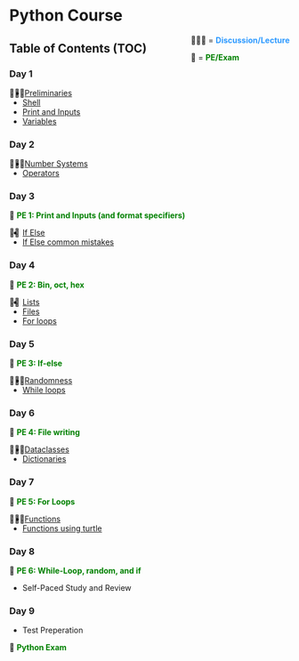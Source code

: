 # Python Course

<div style=float:right>
👨🏽‍🏫 = <span style="color: #2c99ff"><b>Discussion/Lecture</b></span>

🧠 = <span style="color: green"><b>PE/Exam</b></span>
</div>

## Table of Contents (TOC)

### Day 1 

<div style=float:left>👨🏽‍🏫</div> 

- [Preliminaries][ex_0a_preliminaries] 
- [Shell][ex_0b_shell]
- [Print and Inputs][ex_1a_prints_and_inputs]  
- [Variables][ex_1b_variables_modules_formatting] 

### Day 2

<div style=float:left>👩🏽‍🏫</div>  

- [Number Systems][ex_2a_number_systems]  
- [Operators][ex_2b_operators]

### Day 3
🧠 <span style="color: green"><b>PE 1: Print and Inputs (and format specifiers)</b></span>

<div style=float:left>👨‍🏫</div>  

- [If Else][ex_3a_if_else]  
- [If Else common mistakes][ex_3b_if_else_common_mistakes]

### Day 4
🧠 <span style="color: green"><b>PE 2: Bin, oct, hex</b></span>

<div style=float:left>👩‍🏫</div>   

- [Lists][ex_4a_lists] 
- [Files][ex_4b_files]
- [For loops][ex_4c_for_loops]

### Day 5
🧠 <span style="color: green"><b>PE 3: If-else</b></span>

<div style=float:left>👨🏽‍🏫</div>   

- [Randomness][ex_5a_randomness]
- [While loops][ex_5b_while_loops]

### Day 6
🧠 <span style="color: green"><b>PE 4: File writing</b></span>

<div style=float:left>👩🏼‍🏫</div>   

- [Dataclasses][ex_6a_dataclasses]
- [Dictionaries][ex_6b_dictionaries]

### Day 7
🧠 <span style="color: green"><b>PE 5: For Loops</b></span>

<div style=float:left>👨🏼‍🏫</div>   

- [Functions][ex_6c_functions]
- [Functions using turtle][ex_6d_functions_using_turtle]  

### Day 8
🧠 <span style="color: green"><b>PE 6: While-Loop, random, and if </b></span>

- Self-Paced Study and Review

### Day 9
- Test Preperation

🧠 <span style="color: green"><b>Python Exam</b></span>



[ex_0a_preliminaries]: https://github.com/python-can-define-radio/python-course/blob/main/classroom_activities/Ch01_Basics/ex_0a_preliminaries.md  
[ex_0b_shell]: https://github.com/python-can-define-radio/python-course/blob/main/classroom_activities/Ch01_Basics/ex_0b_shell.md
[ex_1a_prints_and_inputs]: https://github.com/python-can-define-radio/python-course/blob/main/classroom_activities/Ch01_Basics/ex_1a_print_and_inputs.md
[ex_1b_variables_modules_formatting]: https://github.com/python-can-define-radio/python-course/blob/main/classroom_activities/Ch01_Basics/ex_1b_variables_modules_formatting.md
[ex_2a_number_systems]: https://github.com/python-can-define-radio/python-course/blob/main/classroom_activities/Ch01_Basics/ex_2a_number_systems.md
[ex_2b_operators]: https://github.com/python-can-define-radio/python-course/blob/main/classroom_activities/Ch01_Basics/ex_2b_operators.md
[ex_3a_if_else]: https://github.com/python-can-define-radio/python-course/blob/main/classroom_activities/Ch01_Basics/ex_3a_if_else.md
[ex_3b_if_else_common_mistakes]: https://github.com/python-can-define-radio/python-course/blob/main/classroom_activities/Ch01_Basics/ex_3b_if_else_common_mistakes.md
[ex_4a_lists]: https://github.com/python-can-define-radio/python-course/blob/main/classroom_activities/Ch01_Basics/ex_4a_lists.md
[ex_4b_files]: https://github.com/python-can-define-radio/python-course/blob/main/classroom_activities/Ch01_Basics/ex_4b_files.md
[ex_4c_for_loops]: https://github.com/python-can-define-radio/python-course/blob/main/classroom_activities/Ch01_Basics/ex_4c_for_loops.md
[ex_5a_randomness]: https://github.com/python-can-define-radio/python-course/blob/main/classroom_activities/Ch01_Basics/ex_5a_randomness.md
[ex_5b_while_loops]: https://github.com/python-can-define-radio/python-course/blob/main/classroom_activities/Ch01_Basics/ex_5b_while_loops.md
[ex_6a_dataclasses]: https://github.com/python-can-define-radio/python-course/blob/main/classroom_activities/Ch01_Basics/ex_6a_dataclasses.md
[ex_6b_dictionaries]: https://github.com/python-can-define-radio/python-course/blob/main/classroom_activities/Ch01_Basics/ex_6b_dictionaries.md
[ex_6c_functions]: https://github.com/python-can-define-radio/python-course/blob/main/classroom_activities/Ch01_Basics/ex_6c_functions.md
[ex_6d_functions_using_turtle]: https://github.com/python-can-define-radio/python-course/blob/main/classroom_activities/Ch01_Basics/ex_6d_functions_using_turtle.md
